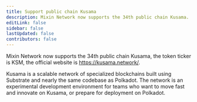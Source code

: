 ```yaml
---
title: Support public chain Kusama
description: Mixin Network now supports the 34th public chain Kusama.
editLink: false
sidebar: false
lastUpdated: false
contributors: false
---
```


Mixin Network now supports the 34th public chain Kusama, the token ticker is KSM, the official website is https://kusama.network/.

Kusama is a scalable network of specialized blockchains built using Substrate and nearly the same codebase as Polkadot. The network is an experimental development environment for teams who want to move fast and innovate on Kusama, or prepare for deployment on Polkadot.